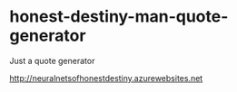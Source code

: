 # honest-destiny-man-quote-generator
Just a quote generator

http://neuralnetsofhonestdestiny.azurewebsites.net
